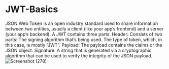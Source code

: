 # JWT-Basics
JSON Web Token is an open industry standard used to share information between two entities, usually a client (like your app’s frontend) and a server (your app’s backend).
A JWT contains three parts:
Header: Consists of two parts:
The signing algorithm that’s being used.
The type of token, which, in this case, is mostly “JWT”.
Payload: The payload contains the claims or the JSON object.
Signature: A string that is generated via a cryptographic algorithm that can be used to verify the integrity of the JSON payload.
![Screenshot (278)](https://user-images.githubusercontent.com/104158971/224973253-264a821b-43e1-4fa2-ad27-59c2558afdb8.png)
